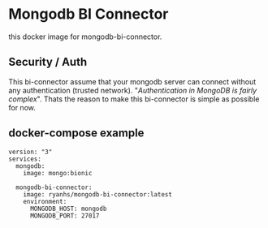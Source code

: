 # Mongodb BI Connector

this docker image for mongodb-bi-connector.

## Security / Auth

This bi-connector assume that your mongodb server can connect without any authentication (trusted network).
"*Authentication in MongoDB is fairly complex*". Thats the reason to make this bi-connector is simple as possible for now.

## docker-compose example

```
version: "3"
services:
  mongodb:
    image: mongo:bionic
  
  mongodb-bi-connector:
    image: ryanhs/mongodb-bi-connector:latest
    environment:
      MONGODB_HOST: mongodb
      MONGODB_PORT: 27017  

```
